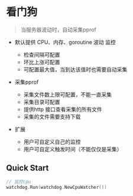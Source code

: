 # 看门狗>当服务器波动时，自动采集pprof- 默认提供 CPU、内存、goroutine 波动 监控    - 检查间隔可配置    - 环比上涨可配置    - 可配置最大值，当到达该值时也需要自动采集- 采集pprof    - 采集文件数上限可配置，不能一直采集    - 采集目录可配置    - 提供http 接口查看采集的所有文件    - 采集的文件需要支持下载- 扩展    - 用户可自定义自己的监控    - 用户可自定义触发时间（不能仅仅是采集）## Quick Start```go// 监控cpuwatchdog.Run(watchdog.NewCpuWatcher())```